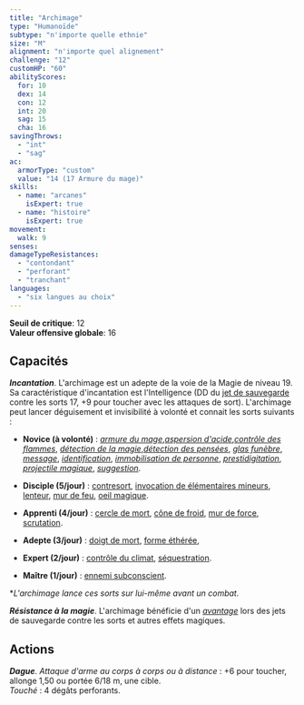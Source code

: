 ```yaml
---
title: "Archimage"
type: "Humanoïde"
subtype: "n'importe quelle ethnie"
size: "M"
alignment: "n'importe quel alignement"
challenge: "12"
customHP: "60"
abilityScores:
  for: 10
  dex: 14
  con: 12
  int: 20
  sag: 15
  cha: 16
savingThrows:
  - "int"
  - "sag"
ac:
  armorType: "custom"
  value: "14 (17 Armure du mage)"
skills:
  - name: "arcanes"
    isExpert: true
  - name: "histoire"
    isExpert: true
movement:
  walk: 9
senses:
damageTypeResistances:
  - "contondant"
  - "perforant"
  - "tranchant"
languages:
  - "six langues au choix"
---
```

**Seuil de critique**: 12      
**Valeur offensive globale**: 16     
## Capacités
_**Incantation**_. L'archimage est un adepte de la voie de la Magie de niveau 19. Sa caractéristique d'incantation est l'Intelligence (DD du [jet de sauvegarde](/utiliser-les-caracteristiques/#jets-de-sauvegarde) contre les sorts 17, +9 pour toucher avec les attaques de sort). L'archimage peut lancer déguisement et invisibilité à volonté et connait les sorts suivants :  
* **Novice (à volonté)** : [_armure du mage_](/grimoire/armure-du-mage/),[_aspersion d'acide_](/grimoire/aspersion-acide/),[_contrôle des flammes_](/grimoire/controle-des-flammes/), [_détection de la magie_](/grimoire/detection-de-la-magie/),[_détection des pensées_](/grimoire/detection-des-pensees/), [_glas funèbre_](/grimoire/glas-funebre/), [_message_](/grimoire/message/), [_identification_](/grimoire/identification/), [_immobilisation de personne_](/grimoire/immobilisation-de-personne/), [_prestidigitation_](/grimoire/prestidigitation/),
[_projectile magique_](/grimoire/projectile-magique/), [_suggestion_](/grimoire/suggestion/).  

* **Disciple (5/jour)** : [contresort](/grimoire/contresort/), [invocation de élémentaires mineurs](/grimoire/invoquer-des-elementaires-mineurs/), [lenteur](/grimoire/suggestion/), [mur de feu](/grimoire/mur-de-feu/), [oeil magique](/grimoire/oeil-magique/).

* **Apprenti (4/jour)** : [cercle de mort](/grimoire/cercle-de-mort/), [cône de froid](/grimoire/cone-de-froid/), [mur de force](/grimoire/mur-de-force/), [scrutation](/grimoire/scrutation/).

* **Adepte (3/jour)** : [doigt de mort](/grimoire/doigt-de-mort/), [forme éthérée](/grimoire/forme-etheree/),

* **Expert (2/jour)** : [contrôle du climat](/grimoire/cotrole-du-climat/), [séquestration](/grimoire/sequestration/).

* **Maître (1/jour)** : [ennemi subconscient](/grimoire/ennemi-subconscient/).

\*_L'archimage lance ces sorts sur lui-même avant un combat._

_**Résistance à la magie**_. L'archimage bénéficie d'un [_avantage_](/utiliser-les-caracteristiques/#avantage-et-desavantage) lors des jets de sauvegarde contre les sorts et autres effets magiques.

## Actions
_**Dague**_. _Attaque d'arme au corps à corps ou à distance_ : +6 pour toucher, allonge 1,50 ou portée 6/18 m, une cible.  
_Touché_ : 4 dégâts perforants.
